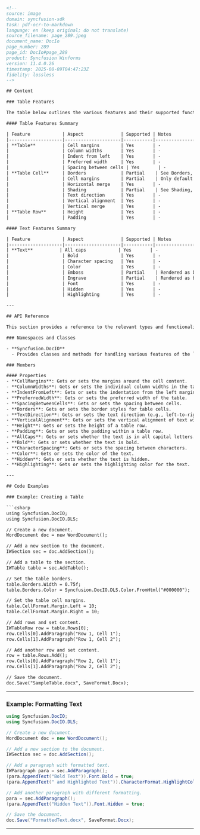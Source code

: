 ```html
<!--
source: image
domain: syncfusion-sdk
task: pdf-ocr-to-markdown
language: en (keep original; do not translate)
source_filename: page_289.jpeg
document_name: DocIo
page_number: 289
page_id: DocIo#page_289
product: Syncfusion Winforms
version: 11.4.0.26
timestamp: 2025-08-09T04:47:23Z
fidelity: lossless
-->

## Content

### Table Features

The table below outlines the various features and their supported functionality within the `DocIo` component for `Syncfusion Winforms`.

#### Table Features Summary

| Feature            | Aspect              | Supported | Notes                                     |
|--------------------|---------------------|-----------|-------------------------------------------|
| **Table**          | Cell margins        | Yes       | -                                         |
|                    | Column widths       | Yes       | -                                         |
|                    | Indent from left    | Yes       | -                                         |
|                    | Preferred width     | Yes       | -                                         |
|                    | Spacing between cells | Yes       | -                                         |
| **Table Cell**     | Borders             | Partial    | See Borders, for more details.          |
|                    | Cell margins        | Partial    | Only default table cell margins left and right are supported. |
|                    | Horizontal merge    | Yes       | -                                         |
|                    | Shading             | Partial    | See Shading, for more details.          |
|                    | Text direction      | Yes       | -                                         |
|                    | Vertical alignment  | Yes       | -                                         |
|                    | Vertical merge      | Yes       | -                                         |
| **Table Row**      | Height              | Yes       | -                                         |
|                    | Padding             | Yes       | -                                         |

#### Text Features Summary

| Feature            | Aspect              | Supported | Notes                                     |
|--------------------|---------------------|-----------|-------------------------------------------|
| **Text**          | All caps            | Yes       | -                                         |
|                    | Bold                | Yes       | -                                         |
|                    | Character spacing   | Yes       | -                                         |
|                    | Color               | Yes       | -                                         |
|                    | Emboss              | Partial    | Rendered as bold.                        |
|                    | Engrave             | Partial    | Rendered as bold.                        |
|                    | Font                | Yes       | -                                         |
|                    | Hidden              | Yes       | -                                         |
|                    | Highlighting        | Yes       | -                                         |

---

## API Reference

This section provides a reference to the relevant types and functionalities related to the features listed above. For detailed information on the specific namespaces, classes, and properties, refer to the Syncfusion Winforms API documentation.

### Namespaces and Classes

- **Syncfusion.DocIO**
  - Provides classes and methods for handling various features of the `DocIo` component.

### Members

#### Properties
- **CellMargins**: Gets or sets the margins around the cell content.
- **ColumnWidths**: Gets or sets the individual column widths in the table.
- **IndentFromLeft**: Gets or sets the indentation from the left margin.
- **PreferredWidth**: Gets or sets the preferred width of the table.
- **SpacingBetweenCells**: Gets or sets the spacing between cells.
- **Borders**: Gets or sets the border styles for table cells.
- **TextDirection**: Gets or sets the text direction (e.g., left-to-right, right-to-left).
- **VerticalAlignment**: Gets or sets the vertical alignment of text within a cell.
- **Height**: Gets or sets the height of a table row.
- **Padding**: Gets or sets the padding within a table row.
- **AllCaps**: Gets or sets whether the text is in all capital letters.
- **Bold**: Gets or sets whether the text is bold.
- **CharacterSpacing**: Gets or sets the spacing between characters.
- **Color**: Gets or sets the color of the text.
- **Hidden**: Gets or sets whether the text is hidden.
- **Highlighting**: Gets or sets the highlighting color for the text.

---

## Code Examples

### Example: Creating a Table

```csharp
using Syncfusion.DocIO;
using Syncfusion.DocIO.DLS;

// Create a new document.
WordDocument doc = new WordDocument();

// Add a new section to the document.
IWSection sec = doc.AddSection();

// Add a table to the section.
IWTable table = sec.AddTable();

// Set the table borders.
table.Borders.Width = 0.75f;
table.Borders.Color = Syncfusion.DocIO.DLS.Color.FromHtml("#000000");

// Set the table cell margins.
table.CellFormat.Margin.Left = 10;
table.CellFormat.Margin.Right = 10;

// Add rows and set content.
IWTableRow row = table.Rows[0];
row.Cells[0].AddParagraph("Row 1, Cell 1");
row.Cells[1].AddParagraph("Row 1, Cell 2");

// Add another row and set content.
row = table.Rows.Add();
row.Cells[0].AddParagraph("Row 2, Cell 1");
row.Cells[1].AddParagraph("Row 2, Cell 2");

// Save the document.
doc.Save("SampleTable.docx", SaveFormat.Docx);
```

---

### Example: Formatting Text

```csharp
using Syncfusion.DocIO;
using Syncfusion.DocIO.DLS;

// Create a new document.
WordDocument doc = new WordDocument();

// Add a new section to the document.
IWSection sec = doc.AddSection();

// Add a paragraph with formatted text.
IWParagraph para = sec.AddParagraph();
(para.AppendText("Bold Text")).Font.Bold = true;
(para.AppendText(" and Highlighted Text")).CharacterFormat.HighlightColor = Syncfusion.DocIO.DLS.Color.Blue;

// Add another paragraph with different formatting.
para = sec.AddParagraph();
(para.AppendText("Hidden Text")).Font.Hidden = true;

// Save the document.
doc.Save("FormattedText.docx", SaveFormat.Docx);
```

---

<!-- tags: [DocIo, table, cell, margins, column, width, alignment, text, formatting, bold, hidden, highlighting, syncfusion, winforms, version 11.4.0.26] keywords: [cell margins, column widths, text direction, vertical alignment, table height, text color, bold formatting, text hiding, text highlighting] -->
```